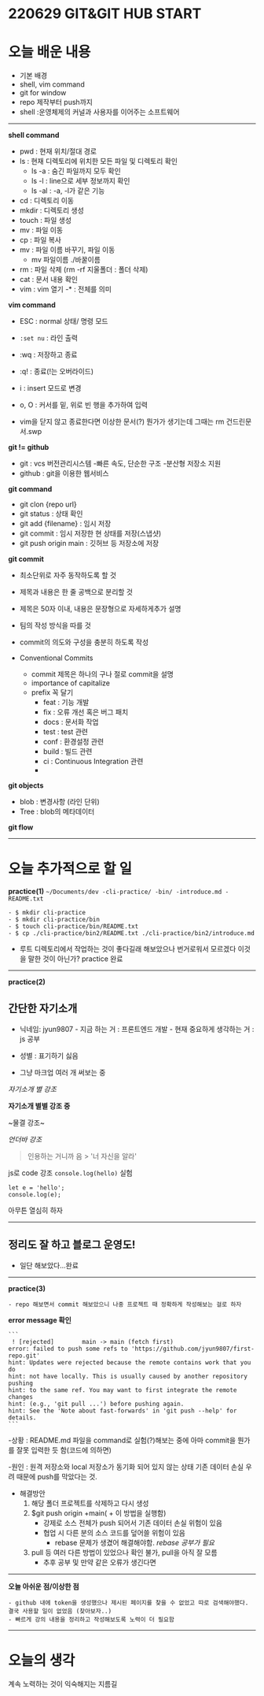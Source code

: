 # 220629 GIT&GIT HUB START

# 오늘 배운 내용
- 기본 배경
- shell, vim command
- git for window
- repo 제작부터 push까지
- shell :운영체제의 커널과 사용자를 이어주는 소프트웨어 
***
**shell command**
 - pwd : 현재 위치/절대 경로
 - ls : 현재 디렉토리에 위치한 모든  파일 및 디렉토리  확인
 	- ls -a : 숨긴 파일까지 모두 확인
	- ls -l : line으로 세부 정보까지 확인
	- ls -al : -a, -l가 같은 기능
 - cd : 디렉토리 이동
 - mkdir : 디렉토리 생성
 - touch : 파일 생성
 - mv : 파일 이동
 - cp : 파일 복사
 - mv : 파일 이름 바꾸기, 파일 이동
 	- mv 파일이름 ./바꿀이름
 - rm : 파일 삭제 (rm -rf 지울폴더 : 폴더 삭제)
 - cat : 문서 내용 확인
 - vim : vim 열기
 -* : 전체를 의미

 **vim command**
 - ESC : normal 상태/ 명령 모드
 - `:set nu` : 라인 출력
 - :wq : 저장하고 종료
 - :q! : 종료(!는 오버라이드)
 - i : insert 모드로 변경
 - o, O : 커서를 밑, 위로 빈 행을 추가하여 입력
 
 - vim을 닫지 않고 종료한다면 이상한 문서(?) 뭔가가 생기는데 그때는 rm 건드린문서.swp 
 
 **git != github**
 - git : vcs 버전관리시스템
	-빠른 속도, 단순한 구조 
	-분산형 저장소 지원	
- github : git을 이용한 웹서비스 

 **git command**
- git clon {repo url} 
- git status : 상태 확인
- git add {filename} : 임시 저장
- git commit : 임시 저장한 현 상태를 저장(스냅샷)
- git push origin main : 깃허브 등 저장소에 저장

 **git commit**
- 최소단위로 자주 동작하도록 할 것
- 제목과 내용은 한 줄 공백으로 분리할 것
- 제목은 50자 이내, 내용은 문장형으로 자세하게추가 설명
- 팀의 작성 방식을 따를 것
- commit의 의도와 구성을 충분히 하도록 작성
	
- Conventional Commits
	- commit 제목은 하나의 구나 절로 commit을 설명
	- importance of capitalize
	- prefix 꼭 달기 
		- feat : 기능 개발
		- fix : 오류 개선 혹은 버그 패치
		- docs : 문서화 작업
		- test : test 관련
		- conf : 환경설정 관련
		- build : 빌드 관련
		- ci : Continuous Integration 관련
		- 
 **git objects**
- blob : 변경사항 (라인 단위)
- Tree : blob의 메타데이터 

 **git flow**
***
# 오늘 추가적으로 할 일

 **practice(1)**
 	```
	~/Documents/dev
	 -cli-practice/
	   -bin/
	    -introduce.md
	    -README.txt
	```
	
	- $ mkdir cli-practice
	- $ mkdir cli-practice/bin
	- $ touch cli-practice/bin/README.txt
	- $ cp ./cli-practice/bin2/README.txt ./cli-practice/bin2/introduce.md
  
  - 루트 디렉토리에서 작업하는 것이 좋다길래 해보았으나 번거로워서 모르겠다 이것을 말한 것이 아닌가? practice 완료
 
 ---
 
 **practice(2)**
 
 
 <!-- 주석을 표기하는 것으로 자기소개라는 것을 알려주기 -->

## 간단한 자기소개

- 닉네임: jyun9807
        - 지금 하는 거 : 프론트엔드 개발
                - 현재 중요하게 생각하는 거 : js 공부

* 성별 : 표기하기 싫음
+ 그냥 마크업 여러 개 써보는 중

*자기소개 별 강조*

**자기소개 별별 강조 중**

~물결 강조~

_언더바 강조_

>인용하는 거니까 음  > '너 자신을 알라'

js로 code 강조 `console.log(hello)` 실험

```
let e = 'hello';
console.log(e);
```
아무튼 열심히 하자
***
정리도 잘 하고 블로그 운영도!
----

- 일단 해보았다...완료
---	
 **practice(3)**
 
 	- repo 해보면서 commit 해보았으니 나중 프로젝트 때 정확하게 작성해보는 걸로 하자 
 
 **error message 확인**
 
 	```
 	 ! [rejected]        main -> main (fetch first)
	error: failed to push some refs to 'https://github.com/jyun9807/first-repo.git'
	hint: Updates were rejected because the remote contains work that you do
	hint: not have locally. This is usually caused by another repository pushing
	hint: to the same ref. You may want to first integrate the remote changes
	hint: (e.g., 'git pull ...') before pushing again.
	hint: See the 'Note about fast-forwards' in 'git push --help' for details.
	```
 -상황 : README.md 파일을 command로 실험(?)해보는 중에 아마 commit을 뭔가를 잘못 입력한 듯 함(코드에 의하면)
 
 -원인 : 원격 저장소와 local 저장소가 동기화 되어 있지 않는 상태
 	 기존 데이터 손실 우려 때문에 push를 막았다는 것.
 
 - 해결방안 
  	1. 해당 폴더 프로젝트를 삭제하고 다시 생성
  	2. $git push origin +main( + 이 방법을 실행함)
  		- 강제로 소스 전체가 push 되어서 기존 데이터 손실 위험이 있음
  		- 협업 시 다른 분의 소스 코드를 덮어쓸 위험이 있음
  			- rebase 문제가 생겼어 해결해야함. _rebase 공부가 필요_
  	3. pull 등 여러 다른 방법이 있었으나 확인 불가, pull을 아직 잘 모름
  		- 추후 공부 및 만약 같은 오류가 생긴다면  
  ---		
  **오늘 아쉬운 점/이상한 점**
  
	- github 내에 token을 생성했으나 제시된 페이지를 찾을 수 없었고 따로 검색해야했다. 결국 사용할 일이 없었음 (찾아보자..)
	- 빠르게 강의 내용을 정리하고 작성해보도록 노력이 더 필요함
--- 
# 오늘의 생각
 계속 노력하는 것이 익숙해지는 지름길

